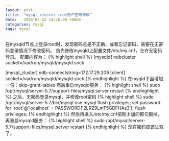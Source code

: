 ```yaml
---
layout: post
title:  "mysql cluster root用户密码修改"
date:   2018-05-22 14:18:00 +0800
categories: mysql
tags: mysql
---
```

在mysqld节点上登录root时，发现密码总是不正确，或者忘记密码，需要在无密码登录情况下修改密码。
首先修改mysqld上配置文件/etc/my.cnf，允许无密码登录。
配置内容为：
{% highlight shell %}
[mysqld]
ndbcluster
socket=/var/run/mysqld/mysqld.sock

[mysql_cluster]
ndb-connectstring=172.17.29.209
[client]
socket=/var/run/mysqld/mysqld.sock
{% endhighlight %}
在myqld下面增加一句：skip-grant-tables
然后重启mysqld服务：
{% highlight shell %}
sudo /opt/mysql/server-5.7/support-files/mysql.server restart
{% endhighlight %}
之后，无密码登录mysql，并修改root密码
{% highlight shell %}
sudo /opt/mysql/server-5.7/bin/mysql
use mysql
flush privileges;
set password for 'root'@'localhost' = PASSWORD('2LRZ9LmT5GDFHAs3');
flush privileges;
{% endhighlight %}
然后再进入/etc/my.cnf把刚才加的那句删掉，再重启mysqld服务：
{% highlight shell %}
sudo /opt/mysql/server-5.7/support-files/mysql.server restart
{% endhighlight %}
现在密码应该生效了。
